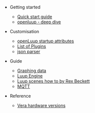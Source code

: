 - Getting started

  - [Quick start guide](quick-start-guide.md)
  - [openluup - deep dive](openluup.md)

- Customisation

  - [openLuup startup attributes](openLuup-startup-code.md)
  - [List of Plugins](plugins-list.md)
  - [json parser](openluup-and-json.md)

- Guide

  - [Graphing data](graphing-data.md)
  - [Luup Engine](luup-engine.md)
  - [Luup scenes how to by Rex Beckett](rex-beckett-posts.md)
  - [MQTT](mqtt.md)

- Reference
  - [Vera hardware versions](vera-versions.md)
